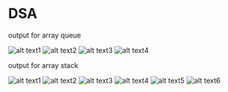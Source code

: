 # DSA

output for array queue

![alt text][img1]1
![alt text][img2]2
![alt text][img3]3
![alt text][img4]4


[img1]:https://github.com/mdash131/DSA/blob/master/arrayqueue/arrayqueue1.PNG
[img2]:https://github.com/mdash131/DSA/blob/master/arrayqueue/arrayqueue2.PNG
[img3]:https://github.com/mdash131/DSA/blob/master/arrayqueue/arrayqueue3.PNG
[img4]:https://github.com/mdash131/DSA/blob/master/arrayqueue/arrayqueue4.PNG


output for array stack

![alt text][img6]1
![alt text][img7]2
![alt text][img8]3
![alt text][img9]4
![alt text][img10]5
![alt text][img11]6


[img6]:https://github.com/mdash131/DSA/blob/master/arraystack/stack1.PNG
[img7]:https://github.com/mdash131/DSA/blob/master/arraystack/stack2.PNG
[img8]:https://github.com/mdash131/DSA/blob/master/arraystack/stack3.PNG
[img9]:https://github.com/mdash131/DSA/blob/master/arraystack/stack4.PNG
[img10]:https://github.com/mdash131/DSA/blob/master/arraystack/stack5.PNG
[img11]:https://github.com/mdash131/DSA/blob/master/arraystack/stack6.PNG





































